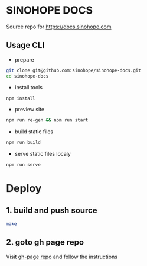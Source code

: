 # SINOHOPE DOCS

Source repo for https://docs.sinohope.com

## Usage CLI

* prepare
```bash
git clone git@github.com:sinohope/sinohope-docs.git
cd sinohope-docs
```

* install tools
```bash
npm install
```

* preview site
```bash
npm run re-gen && npm run start
```

* build static files
```bash
npm run build
```

* serve static files localy
```bash
npm run serve
```

# Deploy

## 1. build and push source
```bash
make
```
## 2. goto gh page repo

Visit [gh-page repo](https://github.com/sinohope/sinohope.github.io) and follow the instructions